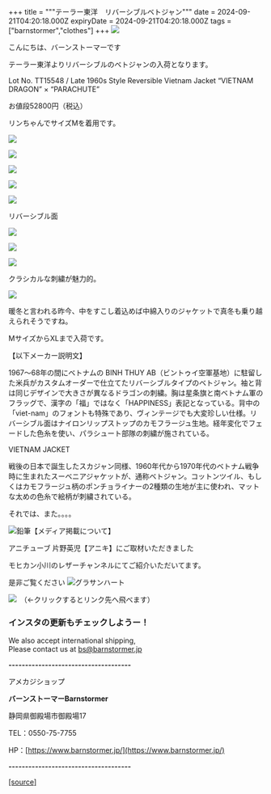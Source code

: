 +++
title = """テーラー東洋　リバーシブルベトジャン"""
date = 2024-09-21T04:20:18.000Z
expiryDate = 2024-09-21T04:20:18.000Z
tags = ["barnstormer","clothes"]
+++
[![](https://stat.ameba.jp/user_images/20231023/16/barnstormer-go/b2/03/p/o0420015015354743273.png)](https://ameblo.jp/barnstormer-go/entry-12825670498.html)

こんにちは、バーンストーマーです

テーラー東洋よりリバーシブルのベトジャンの入荷となります。

Lot No. TT15548 / Late 1960s Style Reversible Vietnam Jacket “VIETNAM DRAGON” × “PARACHUTE” 

お値段52800円（税込）

リンちゃんでサイズMを着用です。

[![](https://stat.ameba.jp/user_images/20240921/13/barnstormer-go/ef/23/j/o0466070015488840239.jpg)](https://stat.ameba.jp/user_images/20240921/13/barnstormer-go/ef/23/j/o0466070015488840239.jpg)

[![](https://stat.ameba.jp/user_images/20240921/13/barnstormer-go/26/41/j/o0466070015488840241.jpg)](https://stat.ameba.jp/user_images/20240921/13/barnstormer-go/26/41/j/o0466070015488840241.jpg)

[![](https://stat.ameba.jp/user_images/20240921/13/barnstormer-go/47/11/j/o0700046615488840244.jpg)](https://stat.ameba.jp/user_images/20240921/13/barnstormer-go/47/11/j/o0700046615488840244.jpg)

[![](https://stat.ameba.jp/user_images/20240921/13/barnstormer-go/3f/86/j/o0466070015488840242.jpg)](https://stat.ameba.jp/user_images/20240921/13/barnstormer-go/3f/86/j/o0466070015488840242.jpg)

[![](https://stat.ameba.jp/user_images/20240921/13/barnstormer-go/df/e9/j/o0466070015488840249.jpg)](https://stat.ameba.jp/user_images/20240921/13/barnstormer-go/df/e9/j/o0466070015488840249.jpg)

リバーシブル面

[![](https://stat.ameba.jp/user_images/20240921/13/barnstormer-go/22/44/j/o0466070015488840251.jpg)](https://stat.ameba.jp/user_images/20240921/13/barnstormer-go/22/44/j/o0466070015488840251.jpg)

[![](https://stat.ameba.jp/user_images/20240921/13/barnstormer-go/55/e8/j/o0466070015488840254.jpg)](https://stat.ameba.jp/user_images/20240921/13/barnstormer-go/55/e8/j/o0466070015488840254.jpg)

[![](https://stat.ameba.jp/user_images/20240921/13/barnstormer-go/4a/91/j/o0466070015488840256.jpg)](https://stat.ameba.jp/user_images/20240921/13/barnstormer-go/4a/91/j/o0466070015488840256.jpg)

クラシカルな刺繍が魅力的。

[![](https://stat.ameba.jp/user_images/20240921/13/barnstormer-go/f8/3f/j/o0466070015488840257.jpg)](https://stat.ameba.jp/user_images/20240921/13/barnstormer-go/f8/3f/j/o0466070015488840257.jpg)

暖冬と言われる昨今、中をすこし着込めば中綿入りのジャケットで真冬も乗り越えられそうですね。

MサイズからXLまで入荷です。

【以下メーカー説明文】

1967〜68年の間にベトナムの BINH THUY AB（ビントゥイ空軍基地）に駐留した米兵がカスタムオーダーで仕立てたリバーシブルタイプのベトジャン。袖と背は同じデザインで大きさが異なるドラゴンの刺繍。胸は星条旗と南ベトナム軍のフラッグで、漢字の「福」ではなく「HAPPINESS」表記となっている。背中の「viet-nam」のフォントも特殊であり、ヴィンテージでも大変珍しい仕様。リバーシブル面はナイロンリップストップのカモフラージュ生地。経年変化でフェードした色糸を使い、パラシュート部隊の刺繍が施されている。  
  
VIETNAM JACKET  
  
戦後の日本で誕生したスカジャン同様、1960年代から1970年代のベトナム戦争時に生まれたスーベニアジャケットが、通称ベトジャン。コットンツイル、もしくはカモフラージュ柄のポンチョライナーの2種類の生地が主に使われ、マットな太めの色糸で絵柄が刺繍されている。

それでは、また。。。。

![鉛筆](https://stat100.ameba.jp/blog/ucs/img/char/char3/519.png)【メディア掲載について】

アニチューブ 片野英児【アニキ】にご取材いただきました

モヒカン小川のレザーチャンネルにてご紹介いただいてます。

是非ご覧ください ![グラサンハート](https://stat100.ameba.jp/blog/ucs/img/char/char3/148.png)

[![](https://stat.ameba.jp/user_images/20230412/16/barnstormer-go/6a/23/p/o0108010815269242493.png)](https://www.instagram.com/barnstormer_daily/)　（←クリックするとリンク先へ飛べます）

### インスタの更新もチェックしようー！

We also accept international shipping,  
Please contact us at bs@barnstormer.jp

**\-------------------------------------**

アメカジショップ

**バーンストーマーBarnstormer**

静岡県御殿場市御殿場17

TEL：0550-75-7755

HP：[https://www.barnstormer.jp/](https://www.barnstormer.jp/)

**\-------------------------------------**

[[source]](https://ameblo.jp/barnstormer-go/entry-12868382685.html)
